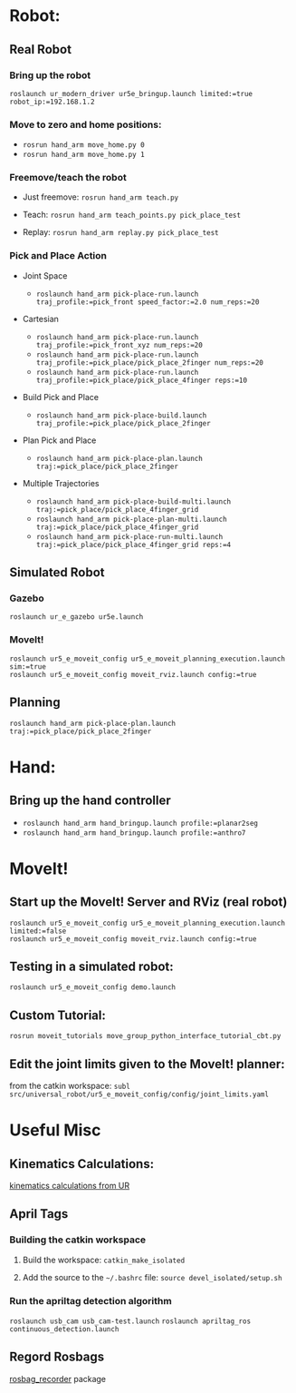 # Robot:

## Real Robot
### Bring up the robot
`roslaunch ur_modern_driver ur5e_bringup.launch limited:=true robot_ip:=192.168.1.2`


### Move to zero and home positions:
- `rosrun hand_arm move_home.py 0`
- `rosrun hand_arm move_home.py 1`


### Freemove/teach the robot
- Just freemove: `rosrun hand_arm teach.py`

- Teach: `rosrun hand_arm teach_points.py pick_place_test`

- Replay: `rosrun hand_arm replay.py pick_place_test`



### Pick and Place Action
- Joint Space
	- `roslaunch hand_arm pick-place-run.launch traj_profile:=pick_front speed_factor:=2.0 num_reps:=20`

- Cartesian
	- `roslaunch hand_arm pick-place-run.launch traj_profile:=pick_front_xyz num_reps:=20`
	- `roslaunch hand_arm pick-place-run.launch traj_profile:=pick_place/pick_place_2finger num_reps:=20`
	- `roslaunch hand_arm pick-place-run.launch traj_profile:=pick_place/pick_place_4finger reps:=10`


- Build Pick and Place
	- `roslaunch hand_arm pick-place-build.launch traj_profile:=pick_place/pick_place_2finger`

- Plan Pick and Place
	- `roslaunch hand_arm pick-place-plan.launch traj:=pick_place/pick_place_2finger`

- Multiple Trajectories
	- `roslaunch hand_arm pick-place-build-multi.launch traj:=pick_place/pick_place_4finger_grid`
	- `roslaunch hand_arm pick-place-plan-multi.launch traj:=pick_place/pick_place_4finger_grid`
	- `roslaunch hand_arm pick-place-run-multi.launch traj:=pick_place/pick_place_4finger_grid reps:=4`


## Simulated Robot
### Gazebo
`roslaunch ur_e_gazebo ur5e.launch`

### MoveIt!
```
roslaunch ur5_e_moveit_config ur5_e_moveit_planning_execution.launch sim:=true
roslaunch ur5_e_moveit_config moveit_rviz.launch config:=true
```


## Planning
`roslaunch hand_arm pick-place-plan.launch traj:=pick_place/pick_place_2finger`



# Hand:
## Bring up the hand controller
- `roslaunch hand_arm hand_bringup.launch profile:=planar2seg`
- `roslaunch hand_arm hand_bringup.launch profile:=anthro7`



# MoveIt!
## Start up the MoveIt! Server and RViz (real robot)
```
roslaunch ur5_e_moveit_config ur5_e_moveit_planning_execution.launch limited:=false
roslaunch ur5_e_moveit_config moveit_rviz.launch config:=true
```


## Testing in a simulated robot:
`roslaunch ur5_e_moveit_config demo.launch`


## Custom Tutorial:
`rosrun moveit_tutorials move_group_python_interface_tutorial_cbt.py`


## Edit the joint limits given to the MoveIt! planner:
from the catkin workspace:
	`subl src/universal_robot/ur5_e_moveit_config/config/joint_limits.yaml`







# Useful Misc

## Kinematics Calculations:
[kinematics calculations from UR](https://www.universal-robots.com/how-tos-and-faqs/faq/ur-faq/parameters-for-calculations-of-kinematics-and-dynamics-45257)


## April Tags

### Building the catkin workspace
1. Build the workspace: `catkin_make_isolated`

2. Add the source to the `~/.bashrc` file: `source devel_isolated/setup.sh`

### Run the apriltag detection algorithm
`roslaunch usb_cam usb_cam-test.launch`
`roslaunch apriltag_ros continuous_detection.launch`

## Regord Rosbags
[rosbag_recorder](https://github.com/chili-epfl/rosbag-recorder) package

